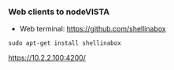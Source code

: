 ### Web clients to nodeVISTA

* Web terminal:  https://github.com/shellinabox
```
sudo apt-get install shellinabox
```
https://10.2.2.100:4200/
